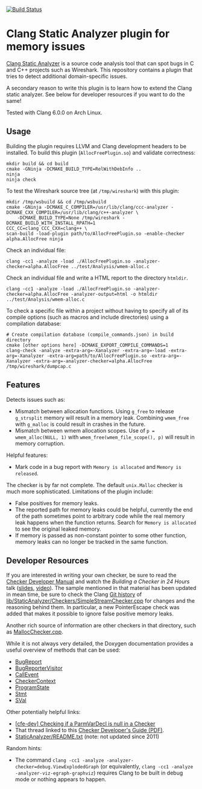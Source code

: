 [![Build Status](https://travis-ci.org/Lekensteyn/clang-alloc-free-checker.svg?branch=master)](https://travis-ci.org/Lekensteyn/clang-alloc-free-checker)

# Clang Static Analyzer plugin for memory issues
[Clang Static Analyzer](https://clang-analyzer.llvm.org/) is a source code
analysis tool that can spot bugs in C and C++ projects such as Wireshark. This
repository contains a plugin that tries to detect additional domain-specific
issues.

A secondary reason to write this plugin is to learn how to extend the Clang
static analyzer. See below for developer resources if you want to do the same!

Tested with Clang 6.0.0 on Arch Linux.

## Usage
Building the plugin requires LLVM and Clang development headers to be installed.
To build this plugin (`AllocFreePlugin.so`) and validate correctness:

    mkdir build && cd build
    cmake -GNinja -DCMAKE_BUILD_TYPE=RelWithDebInfo ..
    ninja
    ninja check

To test the Wireshark source tree (at `/tmp/wireshark`) with this plugin:

    mkdir /tmp/wsbuild && cd /tmp/wsbuild
    cmake -GNinja -DCMAKE_C_COMPILER=/usr/lib/clang/ccc-analyzer -DCMAKE_CXX_COMPILER=/usr/lib/clang/c++-analyzer \
        -DCMAKE_BUILD_TYPE=None /tmp/wireshark -DCMAKE_BUILD_WITH_INSTALL_RPATH=1
    CCC_CC=clang CCC_CXX=clang++ \
    scan-build -load-plugin path/to/AllocFreePlugin.so -enable-checker alpha.AllocFree ninja

Check an individual file:

    clang -cc1 -analyze -load ./AllocFreePlugin.so -analyzer-checker=alpha.AllocFree ../test/Analysis/wmem-alloc.c

Check an individual file and write a HTML report to the directory `htmldir`.

    clang -cc1 -analyze -load ./AllocFreePlugin.so -analyzer-checker=alpha.AllocFree -analyzer-output=html -o htmldir ../test/Analysis/wmem-alloc.c

To check a specific file within a project without having to specify all of its
compile options (such as macros and include directories) using a compilation
database:

    # Create compilation database (compile_commands.json) in build directory
    cmake [other options here] -DCMAKE_EXPORT_COMPILE_COMMANDS=1
    clang-check -analyze -extra-arg=-Xanalyzer -extra-arg=-load -extra-arg=-Xanalyzer -extra-arg=path/to/AllocFreePlugin.so -extra-arg=-Xanalyzer -extra-arg=-analyzer-checker=alpha.AllocFree /tmp/wireshark/dumpcap.c

## Features
Detects issues such as:
- Mismatch between allocation functions. Using `g_free` to release `g_strsplit`
  memory will result in a memory leak. Combining `wmem_free` with `g_malloc` is
  could result in crashes in the future.
- Mismatch between wmem allocation scopes. Use of `p = wmem_alloc(NULL, 1)` with
  `wmem_free(wmem_file_scope(), p)` will result in memory corruption.

Helpful features:
- Mark code in a bug report with `Memory is allocated` and `Memory is released`.

The checker is by far not complete. The default `unix.Malloc` checker is much
more sophisticated. Limitations of the plugin include:
- False positives for memory leaks.
- The reported path for memory leaks could be helpful, currently the end of the
  path sometimes point to arbitrary code while the real memory leak happens when
  the function returns. Search for `Memory is allocated` to see the original
  leaked memory.
- If memory is passed as non-constant pointer to some other function, memory
  leaks can no longer be tracked in the same function.

## Developer Resources
If you are interested in writing your own checker, be sure to read the [Checker
Developer Manual](https://clang-analyzer.llvm.org/checker_dev_manual.html) and
watch the *Building a Checker in 24 Hours* talk
([slides](https://llvm.org/devmtg/2012-11/Zaks-Rose-Checker24Hours.pdf),
[video](https://youtu.be/kdxlsP5QVPw)). The sample mentioned in that material
has been updated in mean time, be sure to check the Clang [Git
history](https://llvm.org/docs/GettingStarted.html#git-mirror) of
[lib/StaticAnalyzer/Checkers/SimpleStreamChecker.cpp](https://github.com/llvm-mirror/clang/blob/master/lib/StaticAnalyzer/Checkers/SimpleStreamChecker.cpp)
for changes and the reasoning behind them. In particular, a new PointerEscape
check was added that makes it possible to ignore false positive memory leaks.

Another rich source of information are other checkers in that directory, such as
[MallocChecker.cpp](https://github.com/llvm-mirror/clang/blob/master/lib/StaticAnalyzer/Checkers/MallocChecker.cpp).

While it is not always very detailed, the Doxygen documentation provides a
useful overview of methods that can be used:
- [BugReport](https://clang.llvm.org/doxygen/classclang_1_1ento_1_1BugReport.html)
- [BugReporterVisitor](https://clang.llvm.org/doxygen/classclang_1_1ento_1_1BugReporterVisitor.html)
- [CallEvent](https://clang.llvm.org/doxygen/classclang_1_1ento_1_1CallEvent.html)
- [CheckerContext](https://clang.llvm.org/doxygen/classclang_1_1ento_1_1CheckerContext.html)
- [ProgramState](https://clang.llvm.org/doxygen/classclang_1_1ento_1_1ProgramState.html)
- [Stmt](https://clang.llvm.org/doxygen/classclang_1_1Stmt.html)
- [SVal](https://clang.llvm.org/doxygen/classclang_1_1ento_1_1SVal.html)

Other potentially helpful links:
- [\[cfe-dev\] Checking if a ParmVarDecl is null in a Checker](https://lists.llvm.org/pipermail/cfe-dev/2018-April/057757.html)
- That thread linked to this [Checker Developer's Guide (PDF)](https://github.com/haoNoQ/clang-analyzer-guide/releases/download/v0.1/clang-analyzer-guide-v0.1.pdf).
- [StaticAnalyzer/README.txt](https://github.com/llvm-mirror/clang/blob/master/lib/StaticAnalyzer/README.txt) (note: not updated since 2011)

Random hints:
- The command `clang -cc1 -analyze -analyzer-checker=debug.ViewExplodedGraph`
  (or equivalently, `clang -cc1 -analyze -analyzer-viz-egraph-graphviz`)
  requires Clang to be built in debug mode or nothing appears to happen.
